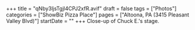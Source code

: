 +++
title = "qNby3ljsTgjl4CPJ2xfR.avif"
draft = false
tags = ["Photos"]
categories = ["ShowBiz Pizza Place"]
pages = ["Altoona, PA (3415 Pleasant Valley Blvd)"]
startDate = ""
+++
Close-up of Chuck E.'s stage.
